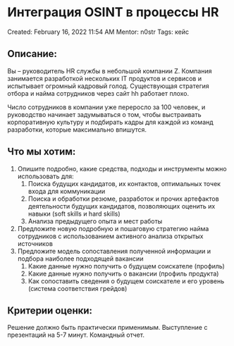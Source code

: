 # Интеграция OSINT в процессы HR

Created: February 16, 2022 11:54 AM
Mentor: n0str
Tags: кейс

## Описание:

Вы – руководитель HR службы в небольшой компании Z. Компания занимается разработкой нескольких IT продуктов и сервисов и испытывает огромный кадровый голод. Существующая стратегия отбора и найма сотрудников через сайт hh работает плохо.

Число сотрудников в компании уже переросло за 100 человек, и руководство начинает задумываться о том, чтобы выстраивать корпоративную культуру и подбирать кадры для каждой из команд разработки, которые максимально впишутся.

## Что мы хотим:

1. Опишите подробно, какие средства, подходы и инструменты можно использовать для:
    1. Поиска будущих кандидатов, их контактов, оптимальных точек входа для коммуникации
    2. Поиска и обработки резюме, разработок и прочих артефактов деятельности будущих кандидатов, позволяющих оценить их навыки (soft skills и hard skills)
    3. Анализа предыдущего опыта и мест работы
2. Предложите новую подробную и пошаговую стратегию найма сотрудников с использованием активного анализа открытых источников
3. Предложите модель сопоставления полученной информации и подбора наиболее подходящей вакансии
    1. Какие данные нужно получить о будущем соискателе (профиль)
    2. Какие данные нужно получить о вакансии (профиль продукта)
    3. Как сопоставить сведения о будущем соискателе и его уровень (система соответствия грейдов)

## Критерии оценки:

Решение должно быть практически применимым. Выступление с презентаций на 5-7 минут. Командный отчет.